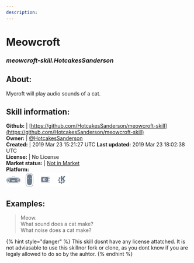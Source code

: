```yaml
---
description: 
---
```


# Meowcroft  
### _meowcroft-skill.HotcakesSanderson_  
## About:  
Mycroft will play audio sounds of a cat.

## Skill information:  
**Github:** | [https://github.com/HotcakesSanderson/meowcroft-skill](https://github.com/HotcakesSanderson/meowcroft-skill)  
**Owner:** | [@HotcakesSanderson](https://github.com/HotcakesSanderson)  
**Created:** | 2019 Mar 23 15:21:27 UTC  **Last updated:** 2019 Mar 23 18:02:38 UTC  
**License:** | No License  
**Market status:** | [Not in Market](https://market.mycroft.ai/skill/)  
**Platform:**  
 ![Mark I](../.gitbook/assets/mark-1-icon.png)  ![Mark II](../.gitbook/assets/mark-2-icon.png)  ![Picroft](../.gitbook/assets/picroft-icon.png)  ![plasmoid](../.gitbook/assets/kde.png)   
## Examples:  
> Meow.  
> What sound does a cat make?  
> What noise does a cat make?  
  
{% hint style="danger" %}
This skill dosnt have any license attatched. It is not adviasable to use this skillnor fork or clone, as you dont know if you are legaly allowed to do so by the auhtor.
{% endhint %}

